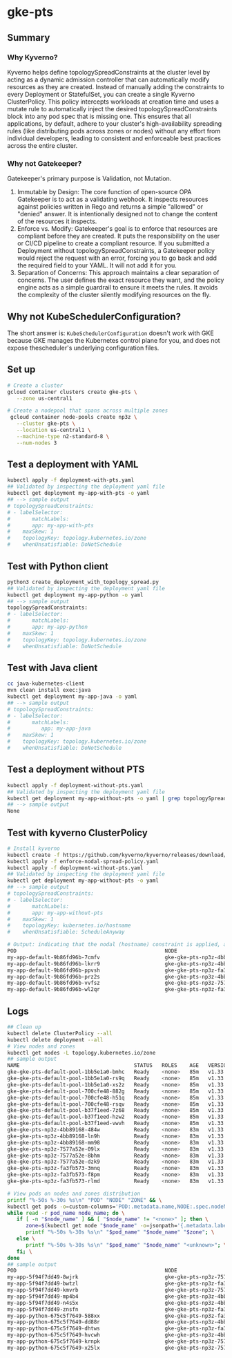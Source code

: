 # gke-pts

## Summary

### Why Kyverno?

Kyverno helps define topologySpreadConstraints at the cluster level by acting as a dynamic admission controller that can automatically modify resources as they are created. Instead of manually adding the constraints to every Deployment or StatefulSet, you can create a single Kyverno ClusterPolicy. This policy intercepts workloads at creation time and uses a mutate rule to automatically inject the desired topologySpreadConstraints block into any pod spec that is missing one. This ensures that all applications, by default, adhere to your cluster's high-availability spreading rules (like distributing pods across zones  or nodes) without any effort from individual developers, leading to consistent and enforceable best practices across the entire cluster.

### Why not Gatekeeper?

Gatekeeper's primary purpose is Validation, not Mutation.
1. Immutable by Design: The core function of open-source OPA Gatekeeper is to act as a validating webhook. It inspects resources against policies written in Rego and returns a simple "allowed" or "denied" answer. It is intentionally designed not to change the content of the resources it inspects.
2. Enforce vs. Modify: Gatekeeper's goal is to enforce that resources are compliant before they are created. It puts the responsibility on the user or CI/CD pipeline to create a compliant resource. If you submitted a Deployment without topologySpreadConstraints, a Gatekeeper policy would reject the request with an error, forcing you to go back and add the required field to your YAML. It will not add it for you.
3. Separation of Concerns: This approach maintains a clear separation of concerns. The user defines the exact resource they want, and the policy engine acts as a simple guardrail to ensure it meets the rules. It avoids the complexity of the cluster silently modifying resources on the fly.

## Why not KubeSchedulerConfiguration?

The short answer is: `KubeSchedulerConfiguration` doesn't work with GKE because  GKE manages the Kubernetes control plane for you, and does not expose thescheduler's underlying configuration files.

## Set up

```bash
# Create a cluster
gcloud container clusters create gke-pts \
   --zone us-central1 

# Create a nodepool that spans across multiple zones
 gcloud container node-pools create np3z \
   --cluster gke-pts \
   --location us-central1 \
   --machine-type n2-standard-8 \
   --num-nodes 3
```

## Test a deployment with  YAML 

```bash
kubectl apply -f deployment-with-pts.yaml
## Validated by inspecting the deployment yaml file
kubectl get deployment my-app-with-pts -o yaml 
## --> sample output
# topologySpreadConstraints:
# - labelSelector:
#       matchLabels:
#       app: my-app-with-pts
#    maxSkew: 1
#    topologyKey: topology.kubernetes.io/zone
#    whenUnsatisfiable: DoNotSchedule
```

## Test with Python client

```bash
python3 create_deployment_with_topology_spread.py
## Validated by inspecting the deployment yaml file
kubectl get deployment my-app-python -o yaml 
## --> sample output
topologySpreadConstraints:
# - labelSelector:
#       matchLabels:
#       app: my-app-python
#    maxSkew: 1
#    topologyKey: topology.kubernetes.io/zone
#    whenUnsatisfiable: DoNotSchedule
```

## Test with Java client

```bash
cc java-kubernetes-client
mvn clean install exec:java
kubectl get deployment my-app-java -o yaml
## --> sample output
# topologySpreadConstraints:
# - labelSelector:
#       matchLabels:
#          app: my-app-java
#    maxSkew: 1
#    topologyKey: topology.kubernetes.io/zone
#    whenUnsatisfiable: DoNotSchedule
```

## Test a deployment without PTS

```bash
kubectl apply -f deployment-without-pts.yaml
## Validated by inspecting the deployment yaml file
kubectl get deployment my-app-without-pts -o yaml | grep topologySpreadConstraints
## --> sample output
None
```

## Test with kyverno ClusterPolicy

```bash
# Install kyverno
kubectl create -f https://github.com/kyverno/kyverno/releases/download/v1.11.1/install.yaml
kubectl apply -f enforce-nodal-spread-policy.yaml
kubectl apply -f deployment-without-pts.yaml
## Validated by inspecting the deployment yaml file
kubectl get deployment my-app-without-pts -o yaml 
## --> sample output
# topologySpreadConstraints:
# - labelSelector:
#       matchLabels:
#       app: my-app-without-pts
#    maxSkew: 1
#    topologyKey: kubernetes.io/hostname
#    whenUnsatisfiable: ScheduleAnyway

# Output: indicating that the nodal (hostname) constraint is applied, and no longer the default zonal placement
POD                                                NODE                           ZONE
my-app-default-9b86fd96b-7cmfv                     gke-gke-pts-np3z-4bb89168-ln9h us-central1-c
my-app-default-9b86fd96b-lkrr9                     gke-gke-pts-np3z-4bb89168-mm98 us-central1-c
my-app-default-9b86fd96b-ppvsh                     gke-gke-pts-np3z-fa3fb573-3mnq us-central1-a
my-app-default-9b86fd96b-prz2s                     gke-gke-pts-np3z-4bb89168-484w us-central1-c
my-app-default-9b86fd96b-vvfsz                     gke-gke-pts-np3z-7577a52e-8bhm us-central1-b
my-app-default-9b86fd96b-wl2qr                     gke-gke-pts-np3z-fa3fb573-f8pm us-central1-a
```

## Logs

```bash
## Clean up
kubectl delete ClusterPolicy --all
kubectl delete deployment --all
# View nodes and zones
kubectl get nodes -L topology.kubernetes.io/zone
## sample output
NAME                                     STATUS   ROLES    AGE   VERSION               ZONE
gke-gke-pts-default-pool-1bb5e1a0-bmhc   Ready    <none>   85m   v1.33.2-gke.1240000   us-central1-a
gke-gke-pts-default-pool-1bb5e1a0-rs9q   Ready    <none>   85m   v1.33.2-gke.1240000   us-central1-a
gke-gke-pts-default-pool-1bb5e1a0-xs2z   Ready    <none>   85m   v1.33.2-gke.1240000   us-central1-a
gke-gke-pts-default-pool-700cfe48-882g   Ready    <none>   85m   v1.33.2-gke.1240000   us-central1-c
gke-gke-pts-default-pool-700cfe48-h51q   Ready    <none>   85m   v1.33.2-gke.1240000   us-central1-c
gke-gke-pts-default-pool-700cfe48-rsqv   Ready    <none>   85m   v1.33.2-gke.1240000   us-central1-c
gke-gke-pts-default-pool-b37f1eed-7z68   Ready    <none>   85m   v1.33.2-gke.1240000   us-central1-b
gke-gke-pts-default-pool-b37f1eed-hzw2   Ready    <none>   85m   v1.33.2-gke.1240000   us-central1-b
gke-gke-pts-default-pool-b37f1eed-vwvh   Ready    <none>   85m   v1.33.2-gke.1240000   us-central1-b
gke-gke-pts-np3z-4bb89168-484w           Ready    <none>   83m   v1.33.2-gke.1240000   us-central1-c
gke-gke-pts-np3z-4bb89168-ln9h           Ready    <none>   83m   v1.33.2-gke.1240000   us-central1-c
gke-gke-pts-np3z-4bb89168-mm98           Ready    <none>   83m   v1.33.2-gke.1240000   us-central1-c
gke-gke-pts-np3z-7577a52e-09lx           Ready    <none>   83m   v1.33.2-gke.1240000   us-central1-b
gke-gke-pts-np3z-7577a52e-8bhm           Ready    <none>   83m   v1.33.2-gke.1240000   us-central1-b
gke-gke-pts-np3z-7577a52e-dzk9           Ready    <none>   83m   v1.33.2-gke.1240000   us-central1-b
gke-gke-pts-np3z-fa3fb573-3mnq           Ready    <none>   83m   v1.33.2-gke.1240000   us-central1-a
gke-gke-pts-np3z-fa3fb573-f8pm           Ready    <none>   83m   v1.33.2-gke.1240000   us-central1-a
gke-gke-pts-np3z-fa3fb573-rlmd           Ready    <none>   83m   v1.33.2-gke.1240000   us-central1-a

# View pods on nodes and zones distribution
printf "%-50s %-30s %s\n" "POD" "NODE" "ZONE" && \
kubectl get pods -o=custom-columns='POD:.metadata.name,NODE:.spec.nodeName' --no-headers | \
while read -r pod_name node_name; do \
   if [ -n "$node_name" ] && [ "$node_name" != "<none>" ]; then \
      zone=$(kubectl get node "$node_name" -o=jsonpath='{.metadata.labels.topology\.kubernetes\.io/zone}'); \
      printf "%-50s %-30s %s\n" "$pod_name" "$node_name" "$zone"; \
   else \
      printf "%-50s %-30s %s\n" "$pod_name" "$node_name" "<unknown>"; \
   fi; \
done
## sample output
POD                                                NODE                           ZONE
my-app-5f94f7dd49-8wjrk                            gke-gke-pts-np3z-7577a52e-8bhm us-central1-b
my-app-5f94f7dd49-bwtzl                            gke-gke-pts-np3z-fa3fb573-3mnq us-central1-a
my-app-5f94f7dd49-kmvrb                            gke-gke-pts-np3z-7577a52e-dzk9 us-central1-b
my-app-5f94f7dd49-mp4b4                            gke-gke-pts-np3z-4bb89168-ln9h us-central1-c
my-app-5f94f7dd49-n4s5x                            gke-gke-pts-np3z-4bb89168-484w us-central1-c
my-app-5f94f7dd49-znsfn                            gke-gke-pts-np3z-fa3fb573-rlmd us-central1-a
my-app-python-675c5f7649-588xx                     gke-gke-pts-np3z-fa3fb573-rlmd us-central1-a
my-app-python-675c5f7649-dd88r                     gke-gke-pts-np3z-4bb89168-484w us-central1-c
my-app-python-675c5f7649-dhtws                     gke-gke-pts-np3z-fa3fb573-3mnq us-central1-a
my-app-python-675c5f7649-hvcwh                     gke-gke-pts-np3z-4bb89168-mm98 us-central1-c
my-app-python-675c5f7649-krnpk                     gke-gke-pts-np3z-7577a52e-8bhm us-central1-b
my-app-python-675c5f7649-x25lx                     gke-gke-pts-np3z-7577a52e-dzk9 us-central1-b
```
